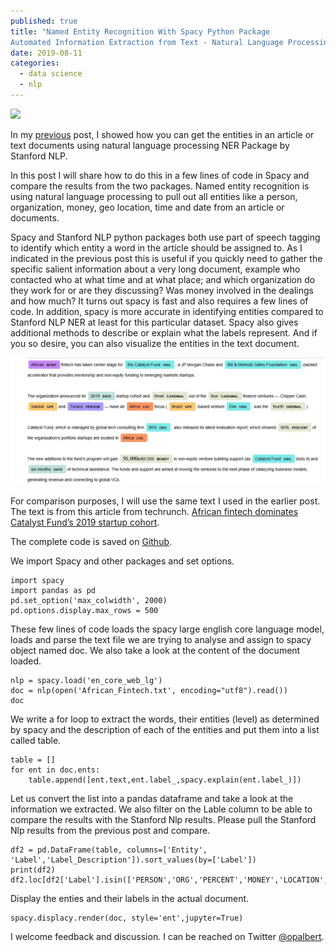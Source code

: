 ```yaml
---
published: true
title: "Named Entity Recognition With Spacy Python Package
Automated Information Extraction from Text - Natural Language Processing"
date: 2019-08-11
categories:
  - data science
  - nlp
---
```

![](https://images.unsplash.com/photo-1444910069701-01b71164c92d?ixlib=rb-1.2.1&auto=format&fit=crop&w=500&q=60)

In my [previous](https://opokualbert.com/data%20science/nlp/stanford-ner/) post, I showed how you can get the entities in an article or text documents using natural language processing NER Package by Stanford NLP. 

In this post I will share how to do this in a few lines of code in Spacy and compare the results from the two packages. Named entity recognition is using natural language processing to pull out all entities like a person, organization, money, geo location, time and date from an article or documents.

<!--more-->

Spacy and Stanford NLP python packages both use part of speech tagging to identify which entity a word in the article should be assigned to. As I indicated in the previous post this is useful if you quickly need to gather the specific salient information about a very long document, example who contacted who at what time and at what place; and which organization do they work for or are they discussing? Was money involved in the dealings and how much? 
It turns out spacy is fast and also requires a few lines of code. In addition, spacy is more accurate in identifying entities compared to Stanford NLP NER at least for this particular dataset. Spacy also gives additional methods to describe or explain what the labels represent. And if you so desire, you can also visualize the entities in the text document.


![](https://github.com/opokualbert/Named_Entity_Recognition_With_Spacy/raw/master/Spacy_screensot.JPG)

For comparison purposes, I will use the same text I used in the earlier post. The text is from this article from techrunch. [African fintech dominates Catalyst Fund’s 2019 startup cohort](https://techcrunch.com/2019/06/21/african-fintech-dominates-catalyst-funds-2019-startup-cohort). 

The complete code is saved on [Github](https://github.com/opokualbert/Named_Entity_Recognition_With_Spacy). 


We import Spacy and other packages and set options.

```
import spacy
import pandas as pd
pd.set_option('max_colwidth', 2000)
pd.options.display.max_rows = 500
```


These few lines of code loads the spacy large english core language model, loads and parse the text file we are trying to analyse and assign to spacy object named doc. We also take a look at the content of the document loaded.


```
nlp = spacy.load('en_core_web_lg')
doc = nlp(open('African_Fintech.txt', encoding="utf8").read())
doc
```

We write a for loop to extract the words, their entities (level) as determined by spacy and the description of each of the entities and put them into a list called table. 

```
table = []
for ent in doc.ents:
    table.append([ent.text,ent.label_,spacy.explain(ent.label_)])
```

Let us convert the list into a pandas dataframe and take a look at the information we extracted. We also filter on the Lable column to be able to compare the results with the Stanford Nlp results. Please pull the Stanford Nlp results from the previous post and compare. 


```
df2 = pd.DataFrame(table, columns=['Entity', 'Label','Label_Description']).sort_values(by=['Label'])
print(df2)
df2.loc[df2['Label'].isin(['PERSON','ORG','PERCENT','MONEY','LOCATION','GPE','DATE'])]
```

Display the enties and their labels in the actual document.

```
spacy.displacy.render(doc, style='ent',jupyter=True)
```



I welcome feedback and discussion. I can be reached on Twitter [@opalbert](https://twitter.com/opalbert).
